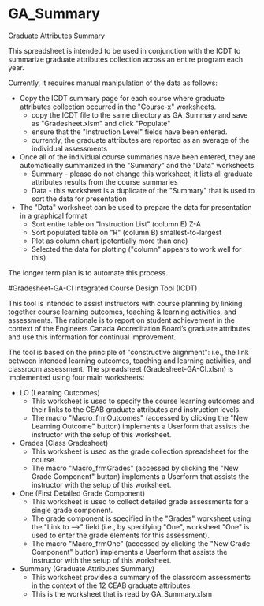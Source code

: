 # GA_Summary
Graduate Attributes Summary

This spreadsheet is intended to be used in conjunction with the ICDT to summarize graduate attributes collection across an entire program each year.

Currently, it requires manual manipulation of the data as follows:

* Copy the ICDT summary page for each course where graduate attributes collection occurred in the "Course-x" worksheets.
  + copy the ICDT file to the same directory as GA_Summary and save as "Gradesheet.xlsm" and click "Populate"
  + ensure that the "Instruction Level" fields have been entered.
  + currently, the graduate attributes are reported as an average of the individual assessments
* Once all of the individual course summaries have been entered, they are automatically summarized in the "Summary" and the "Data" worksheets.
  + Summary - please do not change this worksheet; it lists all graduate attributes results from the course summaries
  + Data - this worksheet is a duplicate of the "Summary" that is used to sort the data for presentation
* The "Data" worksheet can be used to prepare the data for presentation in a graphical format
  + Sort entire table on "Instruction List" (column E) Z-A
  + Sort populated table on "R" (column B) smallest-to-largest
  + Plot as column chart (potentially more than one)
  + Selected the data for plotting ("column" appears to work well for this)

The longer term plan is to automate this process.

#Gradesheet-GA-CI
Integrated Course Design Tool (ICDT)

This tool is intended to assist instructors with course planning by linking together course learning outcomes, teaching & learning activities, and assessments. The rationale is to report on student achievement in the context of the Engineers Canada Accreditation Board’s graduate attributes and use this information for continual improvement.

The tool is based on the principle of "constructive alignment": i.e., the link between intended learning outcomes, teaching and learning activities, and classroom assessment. The spreadsheet (Gradesheet-GA-CI.xlsm) is implemented using four main worksheets:

* LO (Learning Outcomes)
  + This worksheet is used to specify the course learning outcomes and their links to the CEAB graduate attributes and instruction levels.
  + The macro "Macro_frmOutcomes" (accessed by clicking the "New Learning Outcome" button) implements a Userform that assists the instructor with the setup of this worksheet.
* Grades (Class Gradesheet)
  + This worksheet is used as the grade collection spreadsheet for the course.
  + The macro "Macro_frmGrades" (accessed by clicking the "New Grade Component" button) implements a Userform that assists the instructor with the setup of this worksheet.
* One (First Detailed Grade Component)
  + This worksheet is used to collect detailed grade assessments for a single grade component.
  + The grade component is specified in the "Grades" worksheet using the "Link to -->" field (i.e., by specifying "One", worksheet "One" is used to enter the grade elements for this assessment).
  + The macro "Macro_frmOne" (accessed by clicking the "New Grade Component" button) implements a Userform that assists the instructor with the setup of this worksheet.
* Summary (Graduate Attributes Summary)
  + This worksheet provides a summary of the classroom assessments in the context of the 12 CEAB graduate attributes.
  + This is the worksheet that is read by GA_Summary.xlsm
